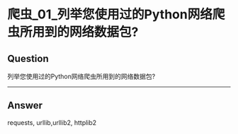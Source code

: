 # 爬虫_01_列举您使用过的Python网络爬虫所用到的网络数据包?


## Question
列举您使用过的Python网络爬虫所用到的网络数据包?

----

## Answer
requests, urllib,urllib2, httplib2
